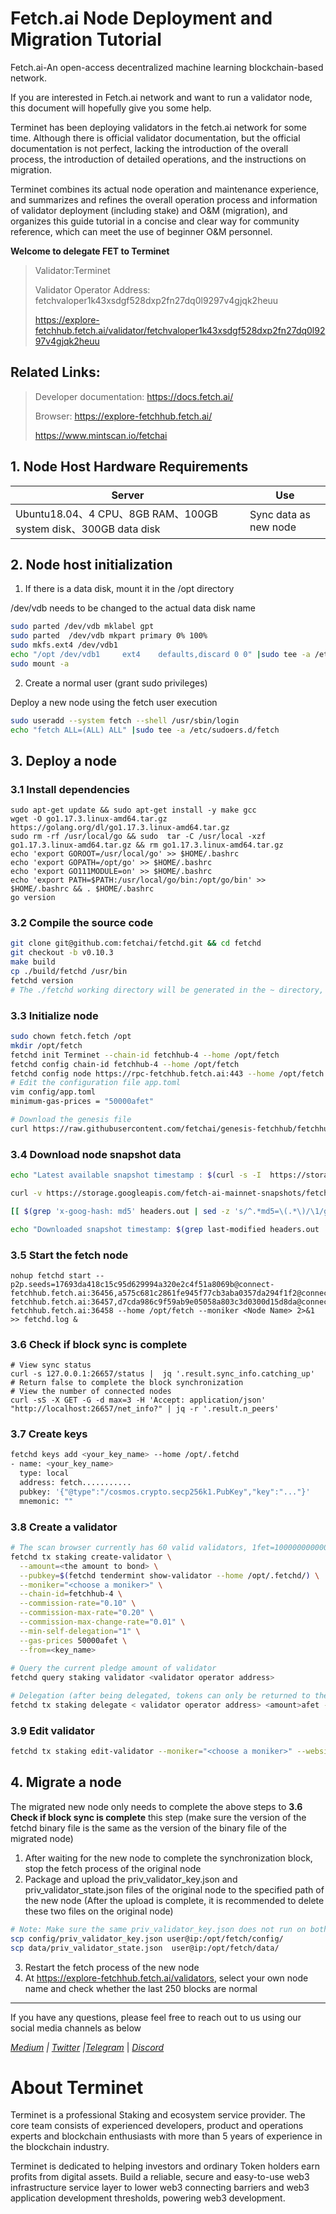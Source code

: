 # Fetch.ai Node Deployment and Migration Tutorial

Fetch.ai-An open-access decentralized machine learning blockchain-based network.

If you are interested in Fetch.ai network and want to run a validator node, this document will hopefully give you some help.

Terminet has been deploying validators in the fetch.ai network for some time. Although there is official validator documentation, but the official documentation is not perfect, lacking the introduction of the overall process, the introduction of detailed operations, and the instructions on migration.

Terminet combines its actual node operation and maintenance experience, and summarizes and refines the overall operation process and information of validator deployment (including stake) and O&M (migration), and organizes this guide tutorial in a concise and clear way for community reference, which can meet the use of beginner O&M personnel.



**Welcome to delegate FET to Terminet**

> Validator:Terminet
>
> Validator Operator Address: fetchvaloper1k43xsdgf528dxp2fn27dq0l9297v4gjqk2heuu
>
> https://explore-fetchhub.fetch.ai/validator/fetchvaloper1k43xsdgf528dxp2fn27dq0l9297v4gjqk2heuu



## Related Links:

> Developer documentation: https://docs.fetch.ai/
>
> Browser: https://explore-fetchhub.fetch.ai/
>
>  https://www.mintscan.io/fetchai



## 1. Node Host Hardware Requirements

| Server                                                | Use              |
| ----------------------------------------------------- | ------------------ |
| Ubuntu18.04、4 CPU、8GB RAM、100GB system disk、300GB data disk | Sync data as new node |

##  2. Node host initialization

1. If there is a data disk, mount it in the /opt directory

/dev/vdb needs to be changed to the actual data disk name

```bash
sudo parted /dev/vdb mklabel gpt
sudo parted  /dev/vdb mkpart primary 0% 100%
sudo mkfs.ext4 /dev/vdb1
echo "/opt /dev/vdb1     ext4    defaults,discard 0 0" |sudo tee -a /etc/fstab
sudo mount -a
```

2. Create a normal user (grant sudo privileges)

Deploy a new node using the fetch user execution

```bash
sudo useradd --system fetch --shell /usr/sbin/login
echo "fetch ALL=(ALL) ALL" |sudo tee -a /etc/sudoers.d/fetch
```

## 3. Deploy a node

### 3.1 Install dependencies

```
sudo apt-get update && sudo apt-get install -y make gcc
wget -O go1.17.3.linux-amd64.tar.gz https://golang.org/dl/go1.17.3.linux-amd64.tar.gz
sudo rm -rf /usr/local/go && sudo  tar -C /usr/local -xzf go1.17.3.linux-amd64.tar.gz && rm go1.17.3.linux-amd64.tar.gz
echo 'export GOROOT=/usr/local/go' >> $HOME/.bashrc
echo 'export GOPATH=/opt/go' >> $HOME/.bashrc
echo 'export GO111MODULE=on' >> $HOME/.bashrc
echo 'export PATH=$PATH:/usr/local/go/bin:/opt/go/bin' >> $HOME/.bashrc && . $HOME/.bashrc
go version
```

### 3.2 Compile the source code

```bash
git clone git@github.com:fetchai/fetchd.git && cd fetchd
git checkout -b v0.10.3
make build
cp ./build/fetchd /usr/bin
fetchd version
# The ./fetchd working directory will be generated in the ~ directory, which can be moved to a custom path and directory name
```

### 3.3 Initialize node

```bash
sudo chown fetch.fetch /opt
mkdir /opt/fetch
fetchd init Terminet --chain-id fetchhub-4 --home /opt/fetch
fetchd config chain-id fetchhub-4 --home /opt/fetch
fetchd config node https://rpc-fetchhub.fetch.ai:443 --home /opt/fetch
# Edit the configuration file app.toml
vim config/app.toml
minimum-gas-prices = "50000afet"

# Download the genesis file
curl https://raw.githubusercontent.com/fetchai/genesis-fetchhub/fetchhub-4/fetchhub-4/data/genesis_migrated_5300200.json --output /opt/fetch
```

### 3.4 Download node snapshot data

```bash
echo "Latest available snapshot timestamp : $(curl -s -I  https://storage.googleapis.com/fetch-ai-mainnet-snapshots/fetchhub-4-pruned.tgz | grep last-modified | cut -f3- -d' ')"

curl -v https://storage.googleapis.com/fetch-ai-mainnet-snapshots/fetchhub-4-pruned.tgz -o- 2>headers.out | tee >(md5sum > md5sum.out) | gunzip -c | tar -xvf - --directory=/opt/fetch

[[ $(grep 'x-goog-hash: md5' headers.out | sed -z 's/^.*md5=\(.*\)/\1/g' | tr -d '\r' | base64 -d | od -An -vtx1 | tr -d ' \n') == $(awk '{ print $1 }' md5sum.out) ]] && echo "OK - md5sum match" || echo "ERROR - md5sum MISMATCH"

echo "Downloaded snapshot timestamp: $(grep last-modified headers.out | cut -f3- -d' ')"
```

### 3.5 Start the fetch node

```shell
nohup fetchd start --p2p.seeds=17693da418c15c95d629994a320e2c4f51a8069b@connect-fetchhub.fetch.ai:36456,a575c681c2861fe945f77cb3aba0357da294f1f2@connect-fetchhub.fetch.ai:36457,d7cda986c9f59ab9e05058a803c3d0300d15d8da@connect-fetchhub.fetch.ai:36458 --home /opt/fetch --moniker <Node Name> 2>&1 >> fetchd.log &
```

### 3.6 Check if block sync is complete

```
# View sync status
curl -s 127.0.0.1:26657/status |  jq '.result.sync_info.catching_up'
# Return false to complete the block synchronization
# View the number of connected nodes
curl -sS -X GET -G -d max=3 -H 'Accept: application/json' "http://localhost:26657/net_info?" | jq -r '.result.n_peers'
```

### 3.7 Create keys
```bash
fetchd keys add <your_key_name> --home /opt/.fetchd
- name: <your_key_name>
  type: local
  address: fetch...........
  pubkey: '{"@type":"/cosmos.crypto.secp256k1.PubKey","key":"..."}'
  mnemonic: ""

```

### 3.8 Create a validator
```bash
# The scan browser currently has 60 valid validators, 1fet=1000000000000000000afet
fetchd tx staking create-validator \
  --amount=<the amount to bond> \
  --pubkey=$(fetchd tendermint show-validator --home /opt/.fetchd/) \
  --moniker="<choose a moniker>" \
  --chain-id=fetchhub-4 \
  --commission-rate="0.10" \
  --commission-max-rate="0.20" \
  --commission-max-change-rate="0.01" \
  --min-self-delegation="1" \
  --gas-prices 50000afet \
  --from=<key_name>
  
# Query the current pledge amount of validator
fetchd query staking validator <validator operator address>

# Delegation (after being delegated, tokens can only be returned to the original account if they are re-delegated to other validators or unbound; and these two operations take 21 days to complete)
fetchd tx staking delegate < validator operator address> <amount>afet --from <key_name>
```

### 3.9 Edit validator
```bash
fetchd tx staking edit-validator --moniker="<choose a moniker>" --website="https://terminet.io/" --identity="....." --security-contact="<your email address>" --chain-id=fetchhub-4 --commission-rate="0.10" --from=<key_name>
```

## 4. Migrate a node

The migrated new node only needs to complete the above steps to **3.6 Check if block sync is complete** this step (make sure the version of the fetchd binary file is the same as the version of the binary file of the migrated node)

1. After waiting for the new node to complete the synchronization block, stop the fetch process of the original node
2. Package and upload the priv_validator_key.json and priv_validator_state.json files of the original node to the specified path of the new node (After the upload is complete, it is recommended to delete these two files on the original node)

```bash
# Note: Make sure the same priv_validator_key.json does not run on both nodes at the same time, otherwise you will be penalized
scp config/priv_validator_key.json user@ip:/opt/fetch/config/
scp data/priv_validator_state.json  user@ip:/opt/fetch/data/
```

3. Restart the fetch process of the new node
4. At https://explore-fetchhub.fetch.ai/validators, select your own node name and check whether the last 250 blocks are normal



---



If you have any questions, please feel free to reach out to us using our social media channels as below

[*Medium*](https://medium.com/@Terminet) *|* [*Twitter*](https://twitter.com/Terminet123) *|*[*Telegram*](https://t.me/+fQGw5EbQ4TE0NDZl) | [*Discord*](https://discord.gg/t2np2jHVSG)



# About Terminet

Terminet is a professional Staking and ecosystem service provider. The core team consists of experienced developers, product and operations experts and blockchain enthusiasts with more than 5 years of experience in the blockchain industry.

Terminet is dedicated to helping investors and ordinary Token holders earn profits from digital assets. Build a reliable, secure and easy-to-use web3 infrastructure service layer to lower web3 connecting barriers and web3 application development thresholds, powering web3 development.

